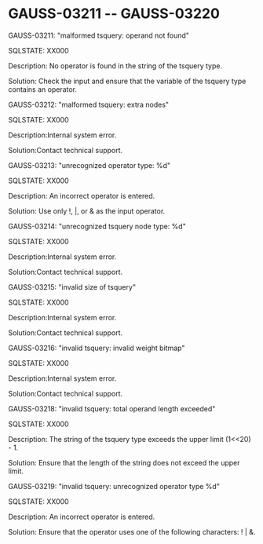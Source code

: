 # GAUSS-03211 -- GAUSS-03220<a name="EN-US_TOPIC_0302073358"></a>

GAUSS-03211: "malformed tsquery: operand not found"

SQLSTATE: XX000

Description: No operator is found in the string of the tsquery type.

Solution: Check the input and ensure that the variable of the tsquery type contains an operator.

GAUSS-03212: "malformed tsquery: extra nodes"

SQLSTATE: XX000

Description:Internal system error.

Solution:Contact technical support.

GAUSS-03213: "unrecognized operator type: %d"

SQLSTATE: XX000

Description: An incorrect operator is entered.

Solution: Use only !, |, or & as the input operator.

GAUSS-03214: "unrecognized tsquery node type: %d"

SQLSTATE: XX000

Description:Internal system error.

Solution:Contact technical support.

GAUSS-03215: "invalid size of tsquery"

SQLSTATE: XX000

Description:Internal system error.

Solution:Contact technical support.

GAUSS-03216: "invalid tsquery: invalid weight bitmap"

SQLSTATE: XX000

Description:Internal system error.

Solution:Contact technical support.

GAUSS-03218: "invalid tsquery: total operand length exceeded"

SQLSTATE: XX000

Description: The string of the tsquery type exceeds the upper limit \(1<<20\) - 1.

Solution: Ensure that the length of the string does not exceed the upper limit.

GAUSS-03219: "invalid tsquery: unrecognized operator type %d"

SQLSTATE: XX000

Description: An incorrect operator is entered.

Solution: Ensure that the operator uses one of the following characters: ! | &.

